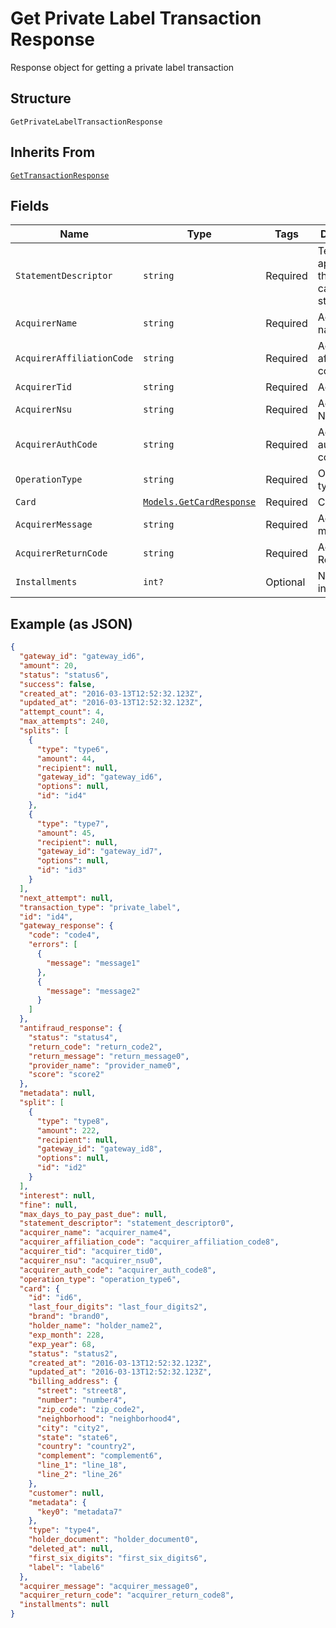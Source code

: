 
# Get Private Label Transaction Response

Response object for getting a private label transaction

## Structure

`GetPrivateLabelTransactionResponse`

## Inherits From

[`GetTransactionResponse`](../../doc/models/get-transaction-response.md)

## Fields

| Name | Type | Tags | Description |
|  --- | --- | --- | --- |
| `StatementDescriptor` | `string` | Required | Text that will appear on the credit card's statement |
| `AcquirerName` | `string` | Required | Acquirer name |
| `AcquirerAffiliationCode` | `string` | Required | Aquirer affiliation code |
| `AcquirerTid` | `string` | Required | Acquirer TID |
| `AcquirerNsu` | `string` | Required | Acquirer NSU |
| `AcquirerAuthCode` | `string` | Required | Acquirer authorization code |
| `OperationType` | `string` | Required | Operation type |
| `Card` | [`Models.GetCardResponse`](../../doc/models/get-card-response.md) | Required | Card data |
| `AcquirerMessage` | `string` | Required | Acquirer message |
| `AcquirerReturnCode` | `string` | Required | Acquirer Return Code |
| `Installments` | `int?` | Optional | Number of installments |

## Example (as JSON)

```json
{
  "gateway_id": "gateway_id6",
  "amount": 20,
  "status": "status6",
  "success": false,
  "created_at": "2016-03-13T12:52:32.123Z",
  "updated_at": "2016-03-13T12:52:32.123Z",
  "attempt_count": 4,
  "max_attempts": 240,
  "splits": [
    {
      "type": "type6",
      "amount": 44,
      "recipient": null,
      "gateway_id": "gateway_id6",
      "options": null,
      "id": "id4"
    },
    {
      "type": "type7",
      "amount": 45,
      "recipient": null,
      "gateway_id": "gateway_id7",
      "options": null,
      "id": "id3"
    }
  ],
  "next_attempt": null,
  "transaction_type": "private_label",
  "id": "id4",
  "gateway_response": {
    "code": "code4",
    "errors": [
      {
        "message": "message1"
      },
      {
        "message": "message2"
      }
    ]
  },
  "antifraud_response": {
    "status": "status4",
    "return_code": "return_code2",
    "return_message": "return_message0",
    "provider_name": "provider_name0",
    "score": "score2"
  },
  "metadata": null,
  "split": [
    {
      "type": "type8",
      "amount": 222,
      "recipient": null,
      "gateway_id": "gateway_id8",
      "options": null,
      "id": "id2"
    }
  ],
  "interest": null,
  "fine": null,
  "max_days_to_pay_past_due": null,
  "statement_descriptor": "statement_descriptor0",
  "acquirer_name": "acquirer_name4",
  "acquirer_affiliation_code": "acquirer_affiliation_code8",
  "acquirer_tid": "acquirer_tid0",
  "acquirer_nsu": "acquirer_nsu0",
  "acquirer_auth_code": "acquirer_auth_code8",
  "operation_type": "operation_type6",
  "card": {
    "id": "id6",
    "last_four_digits": "last_four_digits2",
    "brand": "brand0",
    "holder_name": "holder_name2",
    "exp_month": 228,
    "exp_year": 68,
    "status": "status2",
    "created_at": "2016-03-13T12:52:32.123Z",
    "updated_at": "2016-03-13T12:52:32.123Z",
    "billing_address": {
      "street": "street8",
      "number": "number4",
      "zip_code": "zip_code2",
      "neighborhood": "neighborhood4",
      "city": "city2",
      "state": "state6",
      "country": "country2",
      "complement": "complement6",
      "line_1": "line_18",
      "line_2": "line_26"
    },
    "customer": null,
    "metadata": {
      "key0": "metadata7"
    },
    "type": "type4",
    "holder_document": "holder_document0",
    "deleted_at": null,
    "first_six_digits": "first_six_digits6",
    "label": "label6"
  },
  "acquirer_message": "acquirer_message0",
  "acquirer_return_code": "acquirer_return_code8",
  "installments": null
}
```

